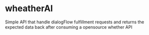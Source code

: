 # wheatherAI
Simple API that handle dialogFlow fulfillment requests and returns the expected data back after consuming a opensource whether API
